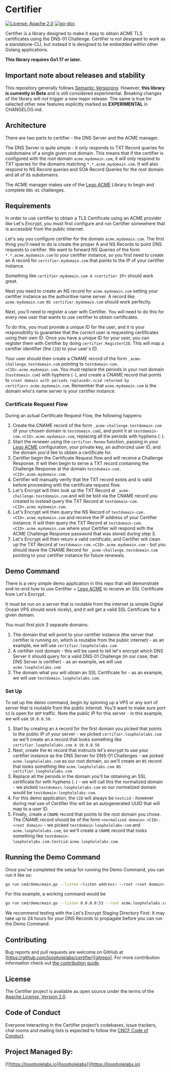 # Certifier

[![License: Apache 2.0](https://img.shields.io/badge/License-Apache%202.0-brightgreen.svg)](https://www.apache.org/licenses/LICENSE-2.0)
[![go-doc](https://godoc.org/github.com/loopholelabs/certifier?status.svg)](https://godoc.org/github.com/loopholelabs/certifier)

Certifier is a library designed to make it easy to obtain ACME TLS certificates
using the DNS-01 Challenge. Certifier is not designed to work as a standalone-CLI, but instead
it is designed to be embedded within other Golang applications.

**This library requires Go1.17 or later.**

## Important note about releases and stability

This repository generally follows [Semantic Versioning](https://semver.org/). However, **this library is currently in
Beta** and is still considered experimental. Breaking changes of the library will _not_ trigger a new major release. The
same is true for selected other new features explicitly marked as
**EXPERIMENTAL** in CHANGELOG.md.

## Architecture

There are two parts to certifier - the DNS Server and the ACME manager.

The DNS Server is quite simple - it only responds to TXT Record queries for subdomains of a single given root domain.
This means that if the certifier is configured with the root domain `acme.mydomain.com`, it will only respond to TXT queries
for the domains matching `*.*.acme.mydomain.com`. It will also respond to NS Record queries and SOA Record Queries for the root domain 
and all of its subdomains.

The ACME manager makes use of the [Lego ACME](https://go-acme.github.io/lego) Library to begin and complete `DNS-01` challenges.

## Requirements

In order to use certifier to obtain a TLS Certificate using an ACME provider like
Let's Encrypt, you must first configure and run Certifier somewhere that is accessible from
the public internet.

Let's say you configure certifier for the domain `acme.mydomain.com`. The first thing you'll need to do is create the proper A and NS Records
to point DNS requests to certifier. We want to forward NS Queries of the form `*.*.acme.mydomain.com` to your certifier instance, so you first need to create an A record
for `certifier.mydomain.com` that points to the IP of your certifier instance.

Something like `certifier.mydomain.com A <certifier IP>` should work great.

Next you need to create an NS record for `acme.mydomain.com` setting your certifier instance as the authoritive name server. A record like `acme.mydomain.com NS certifier.mydomain.com` should work perfectly.

Next, you'll need to register a user with Certifier. You will need to do this for every new user that wants to use certifier to obtain certificates.

To do this, you must provide a unique ID for the user, and it is your responsibility to guarantee that the correct user is requesting certificates using their own ID.
Once you have a unique ID for your user, you can register them with Certifier by doing `certifier.RegisterCID`. This will map a certifier identifier (the `CID`)
to your user's ID.

Your user should then create a CNAME record of the form `_acme-challenge.testdomain.com` pointing to `testdomain-com.<CID>.acme.mydomain.com`. You must replace
the periods in your root domain (`testdomain.com`) with hyphens (`-`), and create a CNAME record that points to `<root domain with periods replaced>.<cid returned by certifier>.acme.mydomain.com`.
Remember that `acme.mydomain.com` is the domain who's name server is your certifier instance.

### Certificate Request Flow

During an actual Certificate Request Flow, the following happens:

1. Create the CNAME record of the form `_acme-challenge.testdomain.com` (if your chosen domain is `testdomain.com`), and point it at `testdomain-com.<CID>.acme.mydomain.com`, replacing all the periods with hyphens (`-`).
2. Start the renewer using the `certifier.Renew` function, passing in your [Lego ACME](https://go-acme.github.io/lego) configuration, your private key, an authorized user ID, and the domain you'd like to obtain a certificate for.
3. Certifier begin the Certificate Request flow and will receive a Challenge Response. It will then begin to serve a TXT record containing the Challenge Response at the domain `testdomain-com.<CID>.acme.mydomain.com`.
4. Certifier will manually verify that the TXT record exists and is valid before proceeding with the certificate request flow.
5. Let's Encrypt will then look up the TXT Record at `_acme-challenge.testdomain.com` and will be told via the CNAME record you created to instead query the TXT Record at `testdomain-com.<CID>.acme.mydomain.com`.
6. Let's Encrypt will then query the NS Record of `testdomain-com.<CID>.acme.mydomain.com` and receive the IP address of your Certifier instance. It will then query the TXT Record at `testdomain-com.<CID>.acme.mydomain.com` where your Certifier will respond with the ACME Challenge Response password that was stored during step 3.
7. Let's Encrypt will then return a valid certificate, and Certifier will clean up the TXT Record at `testdomain-com.<CID>.acme.mydomain.com` - but you should leave the CNAME Record for `_acme-challenge.testdomain.com` pointing to your certifier instance for future renewals.

## Demo Command

There is a very simple demo application in this repo that will demonstrate end-to-end how to use Certifier + [Lego ACME](https://go-acme.github.io/lego) to receive an SSL Certificate from Let's Encrypt.

It must be run on a server that is routable from the internet (a simple Digital Ocean VPS should work nicely), and it will get a valid SSL Certificate for a given domain.

You must first pick 3 separate domains:

1. The domain that will point to your certifier instance (the server that certifier is running on, which is routable from the public internet) - as an example, we will use `certifier.loopholelabs.com`
2. A certifier root domain - this will be used to tell let's encrypt which DNS Server it should query for a valid DNS-01 Challenge (in our case, that DNS Server is certifier) - as an example, we will use `acme.loopholelabs.com`
3. The domain what you will obtain an SSL Certificate for - as an example, we will use `testdomain.loopholelabs.com`.

### Set Up

To set up the demo command, begin by spinning up a VPS or any sort of server that is routable from the public internet. You'll want to make sure port `53` is open for `UDP` traffic. Note the public IP for this server - in this example, we will use `10.0.0.50`.

1. Start by creating an `A` record for the first domain you picked that points to the public IP of your server - we picked `certifier.loopholelabs.com` so we'll create an `A` record that looks something like `certifier.loopholelabs.com A 10.0.0.50`
2. Next, create the `NS` record that instructs let's encrypt to use your certifier instance as the DNS Server for DNS-01 Challenges - we picked `acme.loopholelabs.com` as our root domain, so we'll create an `NS` record that looks something like `acme.loopholelabs.com NS certifier.loopholelabs.com`
3. Replace all the periods in the domain you'll be obtaining an SSL certificate for with hyphens (`-`) - we will call this the normalized domain - we picked `testdomain.loopholelabs.com` so our normalized domain would be `testdomain-loopholelabs-com`.
4. For this demo application, the `CID` will always be `testcid` - however during real use of Certifier this will be an autogenerated UUID that will map to a user ID.
5. Finally, create a `CNAME` record that points to the root domain you chose. The CNAME record should be of the form `<normalized domain>.<CID>.<root domain>` - we picked `testdomain-loopholelabs-com` and `acme.loopholelabs.com`, so we'll create a `CNAME` record that looks something like `testdomain-loopholelabs.com.testcid.acme.loopholelabs.com`.

## Running the Demo Command

Once you've completed the setup for running the Demo Command, you can run it like so:

```bash
go run cmd/demo/main.go --listen <listen address> --root <root domain> --public <certifier domain> --email <your email> --domain <the domain you want to obtain an SSL certificate for> --directory <acme directory URL>
```

For this example, a working command would be

```bash
go run cmd/demo/main.go --listen 0.0.0.0:53 --root acme.loopholelabs.com --public certifier.loopholelabs.com --email testemail@loopholelabs.io --domain testdomain.loopholelabs.com --directory https://acme-staging-v02.api.letsencrypt.org/directory
```

We recommend testing with the Let's Encrypt Staging Directory First. It may take up to 24 hours for your DNS Records to propagate before you can run the Demo Command.

## Contributing

Bug reports and pull requests are welcome on GitHub at [https://github.com/loopholelabs/certifier][gitrepo]. For more
contribution information check
out [the contribution guide](https://github.com/loopholelabs/certifier/blob/master/CONTRIBUTING.md).

## License

The Certifier project is available as open source under the terms of
the [Apache License, Version 2.0](http://www.apache.org/licenses/LICENSE-2.0).

## Code of Conduct

Everyone interacting in the Certifier project’s codebases, issue trackers, chat rooms and mailing lists is expected to follow the [CNCF Code of Conduct](https://github.com/cncf/foundation/blob/master/code-of-conduct.md).

## Project Managed By:

[![https://loopholelabs.io][loopholelabs]](https://loopholelabs.io)

[gitrepo]: https://github.com/loopholelabs/certifier
[loopholelabs]: https://cdn.loopholelabs.io/loopholelabs/LoopholeLabsLogo.svg
[loophomepage]: https://loopholelabs.io

